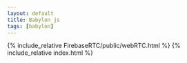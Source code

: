 ```yaml
---
layout: default
title: Babylon js
tags: [babylon]
---
```

{% include_relative FirebaseRTC/public/webRTC.html %}
{% include_relative index.html %}
<style>
/* force scrollbar */
html { overflow-y: scroll; }


article {padding:2%;}

</style>
